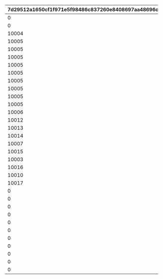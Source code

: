 |7d29512a1650cf1f971e5f98486c837260e8408697aa48696ce708828c23d97d|0cf4f7a02b20f16cb17c325224334e82f149eeea0fb3c2e5a8bfe83f688f46e0|7014af89f6bc6f9027b9c1d9e70e070d24defd5d952de8e24b6ecb1770aaf1ee|426a5d4ffc155603101ce5b3afea404b01762f3b4fcf02a7c1501baef5ca37b2|b3495e785595ec73c0921bbdb6a3e1e16c0773b1088cc3e1ff88446d04323d85|d656524b9409d6a2a50b71df21cdd674c665385db3533e10730afe08dd2b2011|516a5a52b2b4000d9aaadb87110f409802934f471d7e7a8d1b6ab9c651b64a7d|b41aec065b3201428cbce1224c2c31f3a126715201fdd3226a73116b9c001bdf|6cbcb92403c3836de551e6cfd01a5c819c11bf000b908904e2647f0bbfe7497c|fcd255bcb1e77f0a5c8ffbc7f242dafc10ad9cc76587223c50f05cf621a96eac|be9fb15559625c4affbb042190ca938272b5f77c0263a01a073264e2345ec0a6|
| --- | --- | --- | --- | --- | --- | --- | --- | --- | --- | --- |
|0|10003|10002|50047|0|0|0|0|10001|0|0|
|0|10003|10002|50051|0|0|0|0|10001|0|0|
|10004|10003|10002|50061|0|0|0|0|10001|0|0|
|10005|10003|10002|50067|0|0|0|0|10001|0|0|
|10005|10003|10002|50079|0|0|0|0|10001|0|10006|
|10005|10003|10002|50084|0|10007|0|0|10001|0|10006|
|10005|10003|10002|50094|0|10007|0|0|10001|10008|10006|
|10005|10003|10002|50108|10009|10007|0|0|10001|10008|10006|
|10005|10003|10002|50116|10009|10007|0|0|10001|10008|10006|
|10005|10003|10002|50119|10009|10007|0|10010|10001|10008|10006|
|10005|10003|10002|50129|10009|10007|0|10010|10001|10008|10006|
|10005|10003|10002|50140|10009|10007|10011|10010|10001|10008|10006|
|10006|10005|10003|50151|10010|10008|10012|10011|10002|10009|10007|
|10012|10011|10010|50162|0|0|0|0|10009|0|10013|
|10013|10012|10011|50172|0|0|0|0|10010|0|10014|
|10014|10013|10012|50183|0|0|0|0|10011|0|10015|
|10007|10015|10014|50190|0|0|0|0|10013|0|10005|
|10015|10014|10013|50195|0|0|0|0|10012|0|10016|
|10003|10016|10015|50200|0|0|0|0|10014|0|10002|
|10016|10015|10014|50217|0|0|0|0|10013|0|10017|
|10010|10017|10016|50231|0|0|0|0|10015|0|10009|
|10017|10016|10015|50237|0|0|0|0|10014|0|10018|
|0|0|0|50248|0|0|0|0|10019|0|0|
|0|0|0|50261|0|0|0|0|10011|0|0|
|0|0|0|50267|0|0|0|0|10020|0|0|
|0|0|0|50278|0|0|0|0|10021|0|0|
|0|0|0|50291|0|0|0|0|10006|0|0|
|0|0|0|50298|0|0|0|0|10022|0|0|
|0|0|0|50309|0|0|0|0|10023|0|0|
|0|0|0|50321|0|0|0|0|10024|0|0|
|0|0|0|50331|0|0|0|0|10025|0|0|
|0|0|0|50341|0|0|0|0|10026|0|0|
|0|0|0|50354|0|0|0|0|10027|0|0|